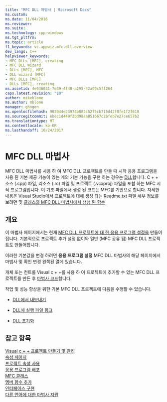 ```yaml
---
title: "MFC DLL 마법사 | Microsoft Docs"
ms.custom: 
ms.date: 11/04/2016
ms.reviewer: 
ms.suite: 
ms.technology: cpp-windows
ms.tgt_pltfrm: 
ms.topic: article
f1_keywords: vc.appwiz.mfc.dll.overview
dev_langs: C++
helpviewer_keywords:
- MFC DLLs [MFC], creating
- MFC DLL Wizard
- DLLs [MFC], MFC
- DLL wizard [MFC]
- MFC DLLs [MFC]
- DLLs [MFC], creating
ms.assetid: 4e936031-7e39-4f40-a295-42a09c5ff264
caps.latest.revision: "10"
author: mikeblome
ms.author: mblome
manager: ghogen
ms.openlocfilehash: 902044e23974b882c52f5cb715d42f0fe1f2f610
ms.sourcegitcommit: ebec1d449f2bd98aa851667c2bfeb7e27ce657b2
ms.translationtype: MT
ms.contentlocale: ko-KR
ms.lasthandoff: 10/24/2017
---
```

# <a name="mfc-dll-wizard"></a>MFC DLL 마법사
MFC DLL 마법사를 사용 하 여 MFC DLL 프로젝트를 만들 때 시작 응용 프로그램을 사용 된 기본 제공 기능이 있는 게의 기본 기능을 구현 하는 경우는 [DLL](../../build/dlls-in-visual-cpp.md)합니다. C + + 소스 (.cpp) 파일, 리소스 (.rc) 파일 및 프로젝트 (.vcxproj) 파일을 포함 하는 MFC 시작 프로그램입니다. 이 기초 파일에서 생성 된 코드는 MFC를 기반으로 합니다. 자세한 내용은 Visual Studio에서 프로젝트에 대해 생성 되는 Readme.txt 파일 세부 정보를 보려면 및 [클래스와 MFC DLL 마법사에서 생성 된 함수](../../mfc/reference/classes-and-functions-generated-by-the-mfc-dll-wizard.md)  
  
## <a name="overview"></a>개요  
 이 마법사 페이지에서는 현재 [MFC DLL 프로젝트에 대 한 응용 프로그램 설정을](../../mfc/reference/application-settings-mfc-dll-wizard.md) 만들어집니다. 기본적으로 프로젝트 추가 설정 없이와 일반 (MFC 공유 됨) MFC DLL 프로젝트도 만들어집니다.  
  
 이러한 기본값을 변경 하려면 **응용 프로그램 설정** MFC DLL 마법사의 해당 페이지에서 마법사 및 확인 변경 왼쪽된 열에 있습니다.  
  
 개체 또는 컨트롤 Visual c + +를 사용 하 여 프로젝트에 추가할 수 있는 MFC DLL 프로젝트를 만든 후 [마법사 코드](../../ide/adding-functionality-with-code-wizards-cpp.md)합니다.  
  
 작업 및 성능 향상을 위한 기본 MFC DLL 프로젝트에 다음을 수행할 수 있습니다.  
  
-   [DLL에서 내보내기](../../build/exporting-from-a-dll.md)  
  
-   [DLL에 실행 파일 링크](../../build/linking-an-executable-to-a-dll.md)  
  
-   [DLL 초기화](../../build/run-time-library-behavior.md#initializing-a-dll)  
  
## <a name="see-also"></a>참고 항목  
 [Visual c + + 프로젝트 만들기 및 관리](../../ide/creating-and-managing-visual-cpp-projects.md)   
 [속성 페이지](../../ide/property-pages-visual-cpp.md)   
 [프로젝트 속성 사용](../../ide/working-with-project-properties.md)   
 [응용 프로그램 배포](http://msdn.microsoft.com/en-us/4ff8881d-0daf-47e7-bfe7-774c625031b4)   
 [MFC 클래스](../../mfc/reference/adding-an-mfc-class.md)   
 [멤버 함수 추가](../../ide/adding-a-member-function-visual-cpp.md)   
 [인터페이스 구현](../../ide/implementing-an-interface-visual-cpp.md)   
 [다른 언어에 대한 마법사 지원](../../ide/wizard-support-for-other-languages.md)

